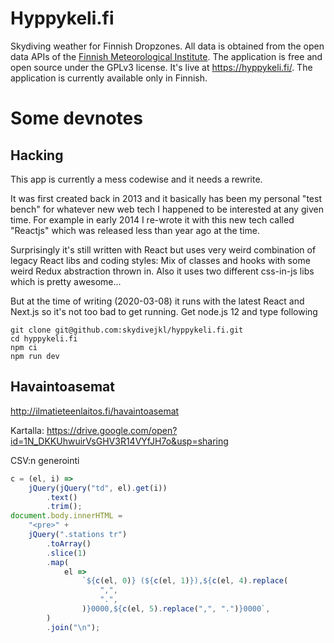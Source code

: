 # Hyppykeli.fi

Skydiving weather for Finnish Dropzones. All data is obtained from the open data APIs of the [Finnish Meteorological Institute][fmi].
The application is free and open source under the GPLv3 license. It's live at https://hyppykeli.fi/. The application is currently available only in Finnish.

[fmi]: http://en.ilmatieteenlaitos.fi/

# Some devnotes

## Hacking

This app is currently a mess codewise and it needs a rewrite.

It was first created back in 2013 and it basically has been my personal "test
bench" for whatever new web tech I happened to be interested at any given
time. For example in early 2014 I re-wrote it with this new tech called
"Reactjs" which was released less than year ago at the time.

Surprisingly it's still written with React but uses very weird combination of
legacy React libs and coding styles: Mix of classes and hooks with some weird
Redux abstraction thrown in. Also it uses two different css-in-js libs
which is pretty awesome...

But at the time of writing (2020-03-08) it runs with the latest React and
Next.js so it's not too bad to get running. Get node.js 12 and type following

    git clone git@github.com:skydivejkl/hyppykeli.fi.git
    cd hyppykeli.fi
    npm ci
    npm run dev

## Havaintoasemat

<http://ilmatieteenlaitos.fi/havaintoasemat>

Kartalla: <https://drive.google.com/open?id=1N_DKKUhwuirVsGHV3R14VYfJH7o&usp=sharing>

CSV:n generointi

```js
c = (el, i) =>
    jQuery(jQuery("td", el).get(i))
        .text()
        .trim();
document.body.innerHTML =
    "<pre>" +
    jQuery(".stations tr")
        .toArray()
        .slice(1)
        .map(
            el =>
                `${c(el, 0)} (${c(el, 1)}),${c(el, 4).replace(
                    ",",
                    ".",
                )}0000,${c(el, 5).replace(",", ".")}0000`,
        )
        .join("\n");
```
